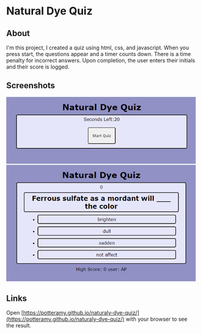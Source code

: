 # Natural Dye Quiz
## About
I'm this project, I created a quiz using html, css, and javascript. When you press start, the questions appear and a timer counts down. There is a time penalty for incorrect answers. Upon completion, the user enters their initials and their score is logged. 
## Screenshots
![Here is a screenshot of the result page.](./assets/images/_C__Users_potte_bootcamp_homework_quiz_index.html%20(1).png)
![Here is a screenshot of the result page.](./assets/images/_C__Users_potte_bootcamp_homework_quiz_index.html.png)
## Links
Open [https://potteramy.github.io/naturaly-dye-quiz/](https://potteramy.github.io/naturaly-dye-quiz/) with your browser to see the result.